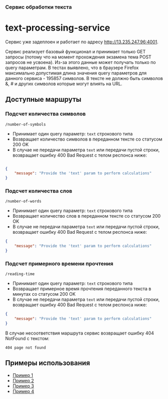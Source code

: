 ### Сервис обработки текста

# text-processing-service

Сервис уже задеплоен и работает по адресу http://13.235.247.96:4001.

Сервис реализует базовый функционал и принимает только GET запросы (потому что на момент прохождения экзамена тема POST запросов не усвоена). Из-за этого данные может получать только по query параметрам. В тестах выявлено, что в браузере Firefox максимально допустимая длина значения query параметров для данного сервиса - 195857 символов. В тексте не должно быть символов &, # и других символов которые могут влиять на URL.

## Доступные маршруты

### Подсчет количества символов

```
/number-of-symbols
```

* Принимает один query параметр: ``text`` строкового типа
* Возвращает количество символов в переданном тексте со статусом 200 OK
* В случае не передачи параметра ``text`` или передачи пустой строки, возвращает ошибку 400 Bad Request с телом респонса ниже:
```json

{
    "message": "Provide the 'text' param to perform calculations"
}
```

### Подсчет количества слов

```
/number-of-words
```

* Принимает один query параметр: ``text`` строкового типа
* Возвращает количество слов в переданном тексте со статусом 200 OK
* В случае не передачи параметра ``text`` или передачи пустой строки, возвращает ошибку 400 Bad Request с телом респонса ниже:

```json
{
    "message": "Provide the 'text' param to perform calculations"
}
```

### Подсчет примерного времени прочтения

```
/reading-time
```
    
* Принимает один query параметр: ``text`` строкового типа
* Возвращает примерное время прочтения переданного текста в минутах со статусом 200 OK
* В случае не передачи параметра ``text`` или передачи пустой строки, возвращает ошибку 400 Bad Request с телом респонса ниже:

```json
{
    "message": "Provide the 'text' param to perform calculations"
}
```

В случае несоответствия маршрута сервис возвращает ошибку 404 NotFound с текстом:

```
404 page not found
```

## Примеры использования

* [Пример 1](http://13.235.247.96:4001/number-of-symbols?text=Lorem%20ipsum%20dolor%20sit%20amet,%20consectetur%20adipiscing%20elit.%20Morbi%20et%20magna%20velit.%20Quisque%20pulvinar%20urna%20et%20tortor%20dignissim,%20vel%20feugiat%20eros%20rhoncus.%20Mauris%20vel%20tempus%20eros,%20in%20fermentum%20ipsum.%20Suspendisse%20ut%20consequat%20justo.%20Integer%20ut%20feugiat%20tortor.%20Phasellus%20ante%20lacus,%20lacinia%20vitae%20mi%20tincidunt,%20porttitor%20vehicula%20mauris.%20Nunc%20vitae%20consequat%20nisi.)
* [Пример 2](http://13.235.247.96:4001/number-of-words?text=Lorem%20ipsum%20dolor%20sit%20amet,%20consectetur%20adipiscing%20elit.%20Morbi%20et%20magna%20velit.%20Quisque%20pulvinar%20urna%20et%20tortor%20dignissim,%20vel%20feugiat%20eros%20rhoncus.%20Mauris%20vel%20tempus%20eros,%20in%20fermentum%20ipsum.%20Suspendisse%20ut%20consequat%20justo.%20Integer%20ut%20feugiat%20tortor.%20Phasellus%20ante%20lacus,%20lacinia%20vitae%20mi%20tincidunt,%20porttitor%20vehicula%20mauris.%20Nunc%20vitae%20consequat%20nisi.)
* [Пример 3](http://13.235.247.96:4001/reading-time?text=Lorem%20ipsum%20dolor%20sit%20amet,%20consectetur%20adipiscing%20elit.%20Morbi%20et%20magna%20velit.%20Quisque%20pulvinar%20urna%20et%20tortor%20dignissim,%20vel%20feugiat%20eros%20rhoncus.%20Mauris%20vel%20tempus%20eros,%20in%20fermentum%20ipsum.%20Suspendisse%20ut%20consequat%20justo.%20Integer%20ut%20feugiat%20tortor.%20Phasellus%20ante%20lacus,%20lacinia%20vitae%20mi%20tincidunt,%20porttitor%20vehicula%20mauris.%20Nunc%20vitae%20consequat%20nisi.)
* [Пример 4](http://13.235.247.96:4001/some-other-endpoint)

